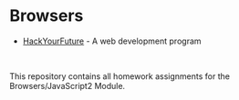 # Browsers

* [HackYourFuture](https://github.com/HackYourFuture) - A web development program

<br/>

This repository contains all homework assignments for the Browsers/JavaScript2 Module.
